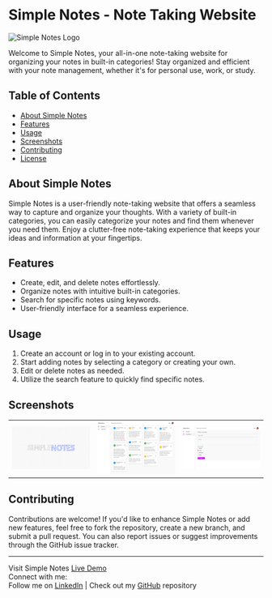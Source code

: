 # Simple Notes - Note Taking Website

![Simple Notes Logo](https://github.com/Yab1/Simple-Notes/blob/main/public/favicon.ico)

Welcome to Simple Notes, your all-in-one note-taking website for organizing your notes in built-in categories! Stay organized and efficient with your note management, whether it's for personal use, work, or study.

## Table of Contents

- [About Simple Notes](#about-simple-notes)
- [Features](#features)
- [Usage](#usage)
- [Screenshots](#screenshots)
- [Contributing](#contributing)
- [License](#license)

## About Simple Notes

Simple Notes is a user-friendly note-taking website that offers a seamless way to capture and organize your thoughts. With a variety of built-in categories, you can easily categorize your notes and find them whenever you need them. Enjoy a clutter-free note-taking experience that keeps your ideas and information at your fingertips.

## Features

- Create, edit, and delete notes effortlessly.
- Organize notes with intuitive built-in categories.
- Search for specific notes using keywords.
- User-friendly interface for a seamless experience.

## Usage

1. Create an account or log in to your existing account.
2. Start adding notes by selecting a category or creating your own.
3. Edit or delete notes as needed.
4. Utilize the search feature to quickly find specific notes.

## Screenshots

<table>
  <tr>
    <td><img src="https://github.com/Yab1/Simple-Notes/blob/main/src/assets/screenshot1.png" alt="Screenshot 1" width="400"/></td>
    <td><img src="https://github.com/Yab1/Simple-Notes/blob/main/src/assets/screenshot2.png" alt="Screenshot 2" width="400"/></td>
    <td><img src="https://github.com/Yab1/Simple-Notes/blob/main/src/assets/screenshot3.png" alt="Screenshot 2" width="400"/></td>
  </tr>
</table>

## Contributing

Contributions are welcome! If you'd like to enhance Simple Notes or add new features, feel free to fork the repository, create a new branch, and submit a pull request. You can also report issues or suggest improvements through the GitHub issue tracker.

---

Visit Simple Notes [Live Demo](https://simple-notes-omega.vercel.app/)  
Connect with me:  
Follow me on [LinkedIn](https://www.linkedin.com/in/yeabsera-lisanework-7570981ba/) | Check out my [GitHub](https://github.com/Yab1) repository
